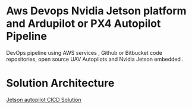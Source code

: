 # Aws Devops Nvidia Jetson platform and Ardupilot or PX4 Autopilot Pipeline
DevOps pipeline using AWS services , Github or Bitbucket code repositories, open source UAV Autopilots and Nvidia Jetson embedded .

# Solution Architecture

[Jetson autopilot CICD Solution](/docs/images/jetson_autopilot_cicd_arch.png)

